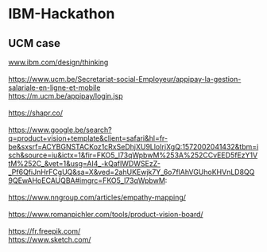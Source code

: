 # IBM-Hackathon

## UCM case

www.ibm.com/design/thinking
<br><br>
https://www.ucm.be/Secretariat-social-Employeur/appipay-la-gestion-salariale-en-ligne-et-mobile
<br>
https://m.ucm.be/appipay/login.jsp
<br><br>
https://shapr.co/
<br><br>
https://www.google.be/search?q=product+vision+template&client=safari&hl=fr-be&sxsrf=ACYBGNSTACKoz1cRxSeDhjXU9LloIrjXgQ:1572002041432&tbm=isch&source=iu&ictx=1&fir=FKO5_l73qWpbwM%253A%252CCvEED5fEzY1VtM%252C_&vet=1&usg=AI4_-kQafIWDWSEzZ-_Pf6QfiJnHrFCgUQ&sa=X&ved=2ahUKEwjk7Y_6o7flAhVGUhoKHVnLD8QQ9QEwAHoECAUQBA#imgrc=FKO5_l73qWpbwM:
<br><br>
https://www.nngroup.com/articles/empathy-mapping/
<br><br>
https://www.romanpichler.com/tools/product-vision-board/
<br><br>
https://fr.freepik.com/
<br>
https://www.sketch.com/
